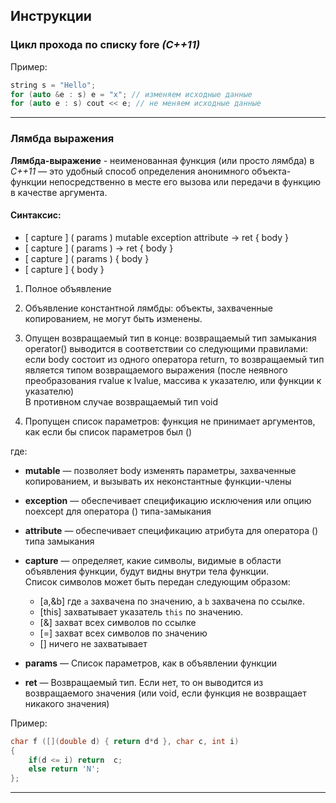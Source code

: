## Инструкции

### Цикл прохода по списку fore _(C++11)_

Пример:
```c++
string s = "Hello";
for (auto &e : s) e = "x"; // изменяем исходные данные
for (auto e : s) cout << e; // не меняем исходные данные
```
---

### Лямбда выражения

**Лямбда-выражение** - неименованная функция (или просто лямбда) в _C++11_ — это удобный способ определения анонимного объекта-функции непосредственно в месте его вызова или передачи в функцию в качестве аргумента.

#### Синтаксис:

* [ capture ] ( params ) mutable exception attribute -> ret { body }
* [ capture ] ( params ) -> ret { body }
* [ capture ] ( params ) { body }
* [ capture ] { body }

1) Полное объявление

2) Объявление константной лямбды: объекты, захваченные копированием, не могут быть изменены.

3) Опущен возвращаемый тип в конце: возвращаемый тип замыкания operator() выводится в соответствии со следующими правилами:  
если body состоит из одного оператора return, то возвращаемый тип является типом возвращаемого выражения   (после неявного преобразования rvalue к lvalue, массива к указателю, или функции к указателю)  
В противном случае возвращаемый тип void  

4) Пропущен список параметров: функция не принимает аргументов, как если бы список параметров был ()

где:

* **mutable**	—	позволяет body изменять параметры, захваченные копированием, и вызывать их неконстантные функции-члены  
* **exception**	—	обеспечивает спецификацию исключения или опцию noexcept для оператора () типа-замыкания  
* **attribute**	—	обеспечивает спецификацию атрибута для оператора () типа замыкания  
* **capture**	—	определяет, какие символы, видимые в области объявления функции, ​​будут видны внутри тела функции.  
Список символов может быть передан следующим образом:  

  - [a,&b] где `a` захвачена по значению, а `b` захвачена по ссылке.
  - [this] захватывает указатель `this` по значению.
  - [&] захват всех символов по ссылке
  - [=] захват всех символов по значению
  - [] ничего не захватывает

* **params** —  Список параметров, как в объявлении функции
* **ret**	—	Возвращаемый тип. Если нет, то он выводится из возвращаемого значения (или void, если функция не возвращает никакого значения)

Пример:
```c++
char f ([](double d) { return d*d }, char c, int i)
{
	if(d <= i) return  c;
	else return 'N';
};
```
---